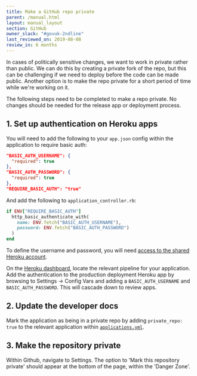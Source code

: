 ```yaml
---
title: Make a GitHub repo private
parent: /manual.html
layout: manual_layout
section: GitHub
owner_slack: "#govuk-2ndline"
last_reviewed_on: 2019-08-08
review_in: 6 months
---
```


In cases of politically sensitive changes, we want to work in private rather than public. We can do this by creating a private fork of the repo, but this can be challenging if we need to deploy before the code can be made public. Another option is to make the repo private for a short period of time while we're working on it.

The following steps need to be completed to make a repo private. No changes should be needed for the release app or deployment process.

## 1. Set up authentication on Heroku apps
You will need to add the following to your `app.json` config within the application to require basic auth:

```json
"BASIC_AUTH_USERNAME": {
  "required": true
},
"BASIC_AUTH_PASSWORD": {
  "required": true
},
"REQUIRE_BASIC_AUTH": "true"
```

And add the following to `application_controller.rb`:

```ruby
if ENV["REQUIRE_BASIC_AUTH"]
  http_basic_authenticate_with(
    name: ENV.fetch("BASIC_AUTH_USERNAME"),
    password: ENV.fetch("BASIC_AUTH_PASSWORD")
  )
end
```

To define the username and password, you will need [access to the shared Heroku account](https://docs.publishing.service.gov.uk/manual/heroku.html).

On the [Heroku dashboard](https://dashboard.heroku.com/), locate the relevant pipeline for your application. Add the authentication to the production deployment Heroku app by browsing to Settings -> Config Vars and adding a `BASIC_AUTH_USERNAME` and `BASIC_AUTH_PASSWORD`. This will cascade down to review apps.

## 2. Update the developer docs
Mark the application as being in a private repo by adding `private_repo: true` to the relevant application within [`applications.yml`](https://github.com/alphagov/govuk-developer-docs/blob/master/data/applications.yml).

## 3. Make the repository private
Within Github, navigate to Settings. The option to 'Mark this repository private' should appear at the bottom of the page, within the 'Danger Zone'.
